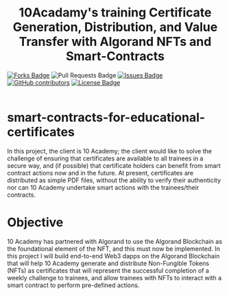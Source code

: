 
<h1 align="center">10Acadamy's training Certificate Generation, Distribution, and Value Transfer with Algorand NFTs and Smart-Contracts</h1>
<div>
<a href="https://github.com/Hen0k/tenx-cert-gen-dApp"><img src="https://img.shields.io/github/forks/degagawolde/tenx-cert-gen-dApp" alt="Forks Badge"/></a>
<a "https://github.com/degagawolde/tenx-cert-gen-dApp/pulls"><img src="https://img.shields.io/github/issues-pr/Hen0k/tenx-cert-gen-dApp" alt="Pull Requests Badge"/></a>
<a href="https://github.com/degagawolde/tenx-cert-gen-dApp/issues"><img src="https://img.shields.io/github/issues/degagawolde/tenx-cert-gen-dApp" alt="Issues Badge"/></a>
<a href="https://github.com/degagawolde/tenx-cert-gen-dApp/graphs/contributors"><img alt="GitHub contributors" src="https://img.shields.io/github/contributors/Hen0k/tenx-cert-gen-dApp?color=2b9348"></a>
<a href="https://github.com/degagawolde/tenx-cert-gen-dApp/blob/main/LICENCE"><img src="https://img.shields.io/github/license/degagawolde/tenx-cert-gen-dApp?color=2b9348" alt="License Badge"/></a>
</div>
</br>

# smart-contracts-for-educational-certificates
In this project, the client is 10 Academy; the client would like to solve the challenge of ensuring that certificates are available to all trainees in a secure way, and (if possible) that certificate holders can benefit from smart contract actions now and in the future.  At present, certificates are distributed as simple PDF files, without the ability to verify their authenticity nor can 10 Academy undertake smart actions with the trainees/their contracts.

# Objective
10 Academy has partnered with Algorand to use the Algorand Blockchain as the foundational element of the NFT, and this must now be implemented.  In this project I will build end-to-end Web3 dapps on the Algorand Blockchain that will help 10 Academy generate and distribute Non-Fungible Tokens (NFTs) as certificates that will represent the successful completion of a weekly challenge to trainees, and allow trainees with NFTs to interact with a smart contract to perform pre-defined actions.  
